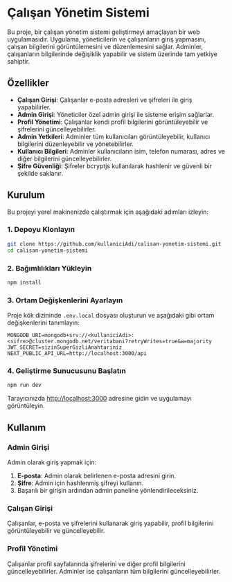 
# Çalışan Yönetim Sistemi

Bu proje, bir çalışan yönetim sistemi geliştirmeyi amaçlayan bir web uygulamasıdır. Uygulama, yöneticilerin ve çalışanların giriş yapmasını, çalışan bilgilerini görüntülemesini ve düzenlemesini sağlar. Adminler, çalışanların bilgilerinde değişiklik yapabilir ve sistem üzerinde tam yetkiye sahiptir.

## Özellikler

- **Çalışan Girişi**: Çalışanlar e-posta adresleri ve şifreleri ile giriş yapabilirler.
- **Admin Girişi**: Yöneticiler özel admin girişi ile sisteme erişim sağlarlar.
- **Profil Yönetimi**: Çalışanlar kendi profil bilgilerini görüntüleyebilir ve şifrelerini güncelleyebilirler.
- **Admin Yetkileri**: Adminler tüm kullanıcıları görüntüleyebilir, kullanıcı bilgilerini düzenleyebilir ve yönetebilirler.
- **Kullanıcı Bilgileri**: Adminler kullanıcıların isim, telefon numarası, adres ve diğer bilgilerini güncelleyebilirler.
- **Şifre Güvenliği**: Şifreler bcryptjs kullanılarak hashlenir ve güvenli bir şekilde saklanır.

## Kurulum

Bu projeyi yerel makinenizde çalıştırmak için aşağıdaki adımları izleyin:

### 1. Depoyu Klonlayın

```bash
git clone https://github.com/kullaniciAdi/calisan-yonetim-sistemi.git
cd calisan-yonetim-sistemi
```

### 2. Bağımlılıkları Yükleyin

```bash
npm install
```

### 3. Ortam Değişkenlerini Ayarlayın

Proje kök dizininde `.env.local` dosyası oluşturun ve aşağıdaki gibi ortam değişkenlerini tanımlayın:

```plaintext
MONGODB_URI=mongodb+srv://<kullaniciAdi>:<sifre>@cluster.mongodb.net/veritabani?retryWrites=true&w=majority
JWT_SECRET=sizinSuperGizliAnahtariniz
NEXT_PUBLIC_API_URL=http://localhost:3000/api
```

### 4. Geliştirme Sunucusunu Başlatın

```bash
npm run dev
```

Tarayıcınızda [http://localhost:3000](http://localhost:3000) adresine gidin ve uygulamayı görüntüleyin.

## Kullanım

### Admin Girişi

Admin olarak giriş yapmak için:

1. **E-posta**: Admin olarak belirlenen e-posta adresini girin.
2. **Şifre**: Admin için hashlenmiş şifreyi kullanın.
3. Başarılı bir girişin ardından admin paneline yönlendirileceksiniz.

### Çalışan Girişi

Çalışanlar, e-posta ve şifrelerini kullanarak giriş yapabilir, profil bilgilerini görüntüleyebilir ve güncelleyebilir.

### Profil Yönetimi

Çalışanlar profil sayfalarında şifrelerini ve diğer profil bilgilerini güncelleyebilirler. Adminler ise çalışanların tüm bilgilerini güncelleyebilirler.

